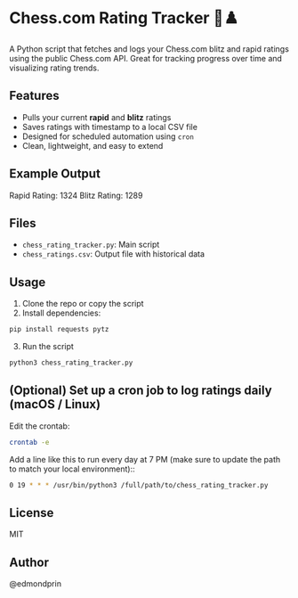 # Chess.com Rating Tracker 🧠♟️

A Python script that fetches and logs your Chess.com blitz and rapid ratings using the public Chess.com API. Great for tracking progress over time and visualizing rating trends.

## Features

- Pulls your current **rapid** and **blitz** ratings
- Saves ratings with timestamp to a local CSV file
- Designed for scheduled automation using `cron`
- Clean, lightweight, and easy to extend

## Example Output

Rapid Rating: 1324
Blitz Rating: 1289

## Files

- `chess_rating_tracker.py`: Main script
- `chess_ratings.csv`: Output file with historical data

## Usage

1. Clone the repo or copy the script
2. Install dependencies:

```bash
pip install requests pytz
```
3. Run the script
```bash
python3 chess_rating_tracker.py
```
## (Optional) Set up a cron job to log ratings daily (macOS / Linux)

Edit the crontab: 
```bash
crontab -e
```

Add a line like this to run every day at 7 PM (make sure to update the path to match your 
local environment)::
```bash
0 19 * * * /usr/bin/python3 /full/path/to/chess_rating_tracker.py
```

## License

MIT

## Author

@edmondprin
